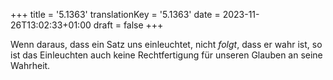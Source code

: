 +++
title = '5.1363'
translationKey = '5.1363'
date = 2023-11-26T13:02:33+01:00
draft = false
+++

Wenn daraus, dass ein Satz uns einleuchtet, nicht <em class="germph">folgt</em>, dass er wahr ist, so ist das Einleuchten auch keine Rechtfertigung für unseren Glauben an seine Wahrheit.
